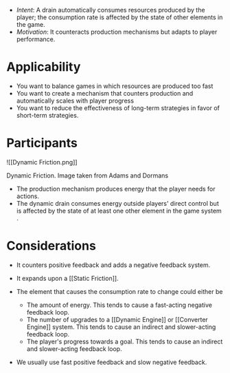 * *Intent*: A drain automatically consumes resources produced by the player; the consumption rate is affected by the state of other elements in the game.
* *Motivation*: It counteracts production mechanisms but adapts to player performance. 
# Applicability 
* You want to balance games in which resources are produced too fast 
* You want to create a mechanism that counters production and automatically scales with player progress 
* You want to reduce the effectiveness of long-term strategies in favor of short-term strategies. 

# Participants 

![[Dynamic Friction.png]]
<figcaption> Dynamic Friction. Image taken from Adams and Dormans </figcaption>

* The production mechanism produces energy that the player needs for actions. 
* The dynamic drain consumes energy outside players' direct control but is affected by the state of at least one other element in the game system . 

# Considerations 
* It counters positive feedback and adds a negative feedback system. 
* It expands upon a [[Static Friction]]. 
* The element that causes the consumption rate to change could either be 
	* The amount of energy. This tends to cause a fast-acting negative feedback loop. 
	* The number of upgrades to a [[Dynamic Engine]] or [[Converter Engine]] system.  This tends to cause an indirect and slower-acting feedback loop. 
	* The player's progress towards a goal.  This tends to cause an indirect and slower-acting feedback loop. 

* We usually use fast positive feedback and slow negative feedback. 